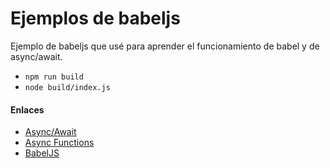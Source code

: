 # Ejemplos de babeljs

Ejemplo de babeljs que usé para aprender el funcionamiento de babel y de async/await.

* ``` npm run build ```
* ``` node build/index.js ```

#### Enlaces
* [Async/Await](https://www.twilio.com/blog/2015/10/asyncawait-the-hero-javascript-deserved.html)
* [Async Functions](https://tc39.github.io/ecmascript-asyncawait/)
* [BabelJS](https://babeljs.io/learn-es2015/)
